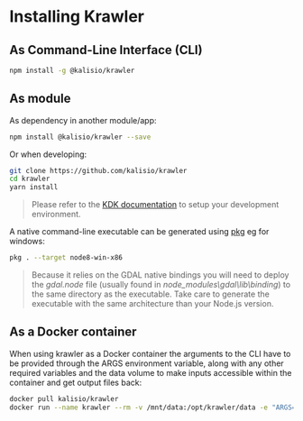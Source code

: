 # Installing Krawler

## As Command-Line Interface (CLI)

```bash
npm install -g @kalisio/krawler
```

## As module

As dependency in another module/app:

```bash
npm install @kalisio/krawler --save
```

Or when developing:

```bash
git clone https://github.com/kalisio/krawler
cd krawler
yarn install
```

> Please refer to the [KDK documentation](https://kalisio.github.io/kdk/guides/development/setup.html) to setup your development environment.

A native command-line executable can be generated using [pkg](https://github.com/zeit/pkg) eg for windows:

```bash
pkg . --target node8-win-x86
```

> Because it relies on the GDAL native bindings you will need to deploy the *gdal.node* file (usually found in *node_modules\gdal\lib\binding*) to the same directory as the executable. Take care to generate the executable with the same architecture than your Node.js version.

## As a Docker container

When using krawler as a Docker container the arguments to the CLI have to be provided through the ARGS environment variable, along with any other required variables and the data volume to make inputs accessible within the container and get output files back:

```bash
docker pull kalisio/krawler
docker run --name krawler --rm -v /mnt/data:/opt/krawler/data -e "ARGS=/opt/krawler/data/jobfile.js" -e S3_BUCKET=krawler kalisio/krawler
```
